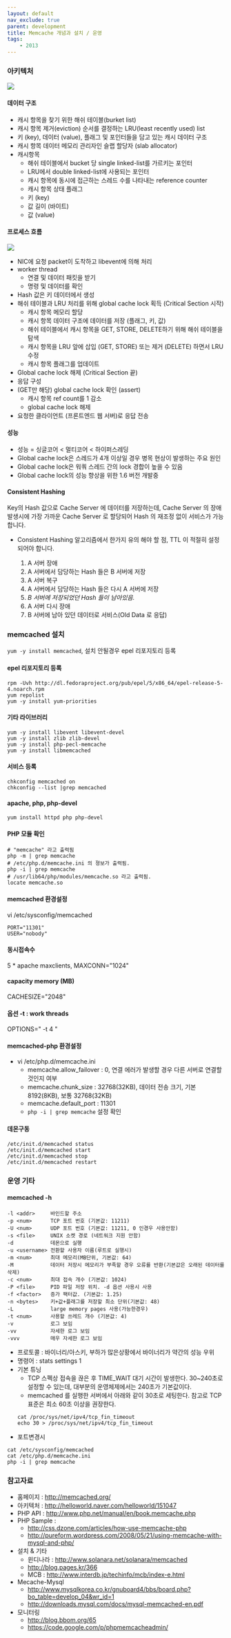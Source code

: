 ```yaml
---
layout: default
nav_exclude: true
parent: development
title: Memcache 개념과 설치 / 운영
tags: 
    - 2013
---
```


### 아키텍처
![](images/development/2020-02-05-memcache-system.png)

#### 데이터 구조
* 캐시 항목을 찾기 위한 해쉬 테이블(burket list)
* 캐시 항목 제거(eviction) 순서를 결정하는 LRU(least recently used) list
* 키 (key), 데이터 (value), 플래그 및 포인터들을 담고 있는 캐시 데이터 구조
* 캐시 항목 데이터 메모리 관리자인 슬랩 할당자 (slab allocator)
* 캐시항목
    - 해쉬 테이블에서 bucket 당 single linked-list를 가르키는 포인터
    - LRU에서 double linked-list에 사용되는 포인터
    - 캐시 항목에 동시에 접근하는 스레드 수를 나타내는 reference counter
    - 캐시 항목 상태 플래그
    - 키 (key)
    - 값 길이 (바이트)
    - 값 (value)

#### 프로세스 흐름
![](images/development/2020-02-05-memcache-flow.png)

* NIC에 요청 packet이 도착하고 libevent에 의해 처리
* worker thread
    - 연결 및 데이터 패킷을 받기
    - 명령 및 데이터를 확인
* Hash 값은 키 데이터에서 생성
* 해쉬 테이블과 LRU 처리를 위해 global cache lock 획득 (Critical Section 시작)
    - 캐시 항목 메모리 할당
    - 캐시 항목 데이터 구조에 데이터를 저장 (플래그, 키, 값)
    - 해쉬 테이블에서 캐시 항목을 GET, STORE, DELETE하기 위해 해쉬 테이블을 탐색
    - 캐시 항목을 LRU 앞에 삽입 (GET, STORE) 또는 제거 (DELETE) 하면서 LRU 수정
    - 캐시 항목 플래그를 업데이트
* Global cache lock 해제 (Critical Section 끝)
* 응답 구성
* (GET만 해당) global cache lock 확인 (assert)
    - 캐시 항목 ref count를 1 감소
    - global cache lock 해제
* 요청한 클라이언트 (프론트엔드 웹 서버)로 응답 전송

#### 성능
* 성능 = 싱글코어 < 멀티코어 < 하이퍼스레딩
* Global cache lock은 스레드가 4개 이상일 경우 병목 현상이 발생하는 주요 원인
* Global cache lock은  워쿼 스레드 간의 lock 경합이 높을 수 있음
* Global cache lock의 성능 향상을 위한 1.6 버전 개발중

#### Consistent Hashing
Key의 Hash 값으로 Cache Server 에 데이터를 저장하는데, Cache Server 의 장애 발생시에
가장 가까운 Cache Server 로 할당되어 Hash 의 재조정 없이 서비스가 가능합니다.

* Consistent Hashing 알고리즘에서 한가지 유의 해야 할 점, TTL 이 적절히 설정되어야 합니다.

    1. A 서버 장애
    1. A 서버에서 담당하는 Hash 들은 B 서버에 저장
    1. A 서버 복구
    1. A 서버에서 담당하는 Hash 들은 다시 A 서버에 저장
    1. *B 서버에 저장되었던 Hash 들이 남아있음.*
    1. A 서버 다시 장애
    1. B 서버에 남아 있던 데이터로 서비스(Old Data 로 응답)

### memcached 설치
`yum -y install memcached`, 설치 안될경우 epel 리포지토리 등록

#### epel 리포지토리 등록
```
rpm -Uvh http://dl.fedoraproject.org/pub/epel/5/x86_64/epel-release-5-4.noarch.rpm    
yum repolist
yum -y install yum-priorities
```

#### 기타 라이브러리
```
yum -y install libevent libevent-devel 
yum -y install zlib zlib-devel 
yum -y install php-pecl-memcache
yum -y install libmemcached
```

#### 서비스 등록
```
chkconfig memcached on
chkconfig --list |grep memcached
```

#### apache, php, php-devel
`yum install httpd php php-devel`

#### PHP 모듈 확인
```
# "memcache" 라고 출력됨
php -m | grep memcache 
# /etc/php.d/memcache.ini 의 졍보가 출력됨.
php -i | grep memcache
# /usr/lib64/php/modules/memcache.so 라고 출력됨.
locate memcache.so		
```

#### memcached 환경설정
vi /etc/sysconfig/memcached	
```
PORT="11301"
USER="nobody"
```

#### 동시접속수
5 * apache maxclients, MAXCONN="1024"

#### capacity memory (MB)
CACHESIZE="2048"

#### 옵션 -t : work threads
OPTIONS=" -t 4 "

#### memcached-php 환경설정
* vi /etc/php.d/memcache.ini	
    - memcache.allow_failover : 0, 연결 에러가 발생할 경우 다른 서버로 연결할 것인지 여부
    - memcache.chunk_size : 32768(32KB), 데이터 전송 크기, 기본 8192(8KB), 보통 32768(32KB)
    - memcache.default_port : 11301
    - `php -i | grep memcache` 설정 확인

#### 데몬구동
```
/etc/init.d/memcached status
/etc/init.d/memcached start
/etc/init.d/memcached stop
/etc/init.d/memcached restart
```

### 운영 기타
#### memcached -h
```
-l <addr>     바인드할 주소
-p <num>      TCP 포트 번호 (기본값: 11211)
-U <num>      UDP 포트 번호 (기본값: 11211, 0 인경우 사용안함)
-s <file>     UNIX 소켓 경로 (네트워크 지원 안함)
-d            데몬으로 실행
-u <username> 전환할 사용자 이름(루트로 실행시)
-m <num>      최대 메모리(MB단위, 기본값: 64)
-M            데이터 저장시 메모리가 부족할 경우 오류를 반환(기본값은 오래된 데이터를 삭제)
-c <num>      최대 접속 개수 (기본값: 1024)
-P <file>     PID 파일 저장 위치. -d 옵션 사용시 사용
-f <factor>   증가 팩터값. (기본값: 1.25)
-n <bytes>    키+값+플래그를 저장할 최소 단위(기본값: 48)
-L            large memory pages 사용(가능한경우)
-t <num>      사용할 쓰레드 개수 (기본값: 4)
-v            로그 보임
-vv           자세한 로그 보임
-vvv          매우 자세한 로그 보임
```

* 프로토콜 : 바이너리/아스키, 부하가 많은상황에서 바이너리가 약간의 성능 우위
* 명령어 : stats settings 1 
* 기본 튜닝
    - TCP 스펙상 접속을 끊은 후 TIME_WAIT 대기 시간이 발생한다. 30~240초로 설정할 수 있는데, 대부분의 운영체제에서는 240초가 기본값이다.
    - memcached 를 실행한 서버에서 아래와 같이 30초로 세팅한다. 참고로 TCP표준은 최소 60초 이상을 권장한다.
    ```
    cat /proc/sys/net/ipv4/tcp_fin_timeout
    echo 30 > /proc/sys/net/ipv4/tcp_fin_timeout
    ```
* 포트변경시
```
cat /etc/sysconfig/memcached	
cat /etc/php.d/memcache.ini
php -i | grep memcache
```

### 참고자료
* 홈페이지 : http://memcached.org/
* 아키텍처 : http://helloworld.naver.com/helloworld/151047
* PHP API : http://www.php.net/manual/en/book.memcache.php
* PHP Sample : 
    - http://css.dzone.com/articles/how-use-memcache-php
    - http://pureform.wordpress.com/2008/05/21/using-memcache-with-mysql-and-php/
* 설치 & 기타
    - 윈디나라 : http://www.solanara.net/solanara/memcached
    - http://blog.pages.kr/366
    - MCB : http://www.interdb.jp/techinfo/mcb/index-e.html
* Mecache-Mysql
    - http://www.mysqlkorea.co.kr/gnuboard4/bbs/board.php?bo_table=develop_04&wr_id=1
    - http://downloads.mysql.com/docs/mysql-memcached-en.pdf
* 모니터링
    - http://blog.bbom.org/65
    - https://code.google.com/p/phpmemcacheadmin/
